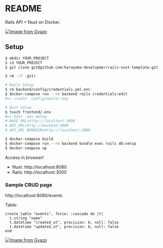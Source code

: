 # README

Rails API + Nuxt on Docker.

[![Image from Gyazo](https://i.gyazo.com/c04984a2a06fb3569c9062433119e8c8.png)](https://gyazo.com/c04984a2a06fb3569c9062433119e8c8)

## Setup

```bash
$ mkdir YOUR_PROJECT
$ cd YOUR_PROJECT
$ git clone git@github.com:harayama-developmer/rails-nuxt-template.git .

$ rm -rf .git/

# Rails Setup
$ rm backend/config/credentials.yml.enc
$ docker-compose run --rm backend rails credentials:edit
#=> create  config/master.key

# Nuxt Setup
$ touch frontend/.env
#=> Edit .env below
# BASE_URL=http://localhost:3000
# API_URL=http://backend:3000
# API_URL_BROWSER=http://localhost:3000

$ docker-compose build
$ docker-compose run --rm backend bundle exec rails db:setup
$ docker-compose up
```

Access in browser!

- Nuxt: http://localhost:8080
- Rails: http://localhost:3000

### Sample CRUD page

http://localhost:8080/events

Table:

```
create_table "events", force: :cascade do |t|
  t.string "name"
  t.datetime "created_at", precision: 6, null: false
  t.datetime "updated_at", precision: 6, null: false
end
```

[![Image from Gyazo](https://i.gyazo.com/d68d89fba3c81aeebd413096b242d517.png)](https://gyazo.com/d68d89fba3c81aeebd413096b242d517)